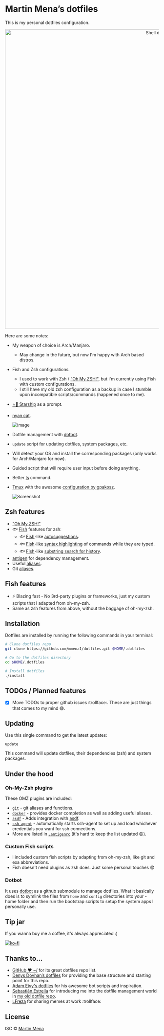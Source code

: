 # Martin Mena’s dotfiles


This is my personal dotfiles configuration.

<p align="center">
  <img alt="Shell demo" src="https://user-images.githubusercontent.com/4404853/211977100-8a39ffda-594c-4460-bd73-da09c7aa1d4e.gif" width="980px">
</p>


Here are some notes:

- My weapon of choice is Arch/Manjaro.
  - May change in the future, but now I'm happy with Arch based distros.
- Fish and Zsh configurations.
  - I used to work with Zsh / ["Oh My ZSH!"](http://ohmyz.sh/), but I'm currently using Fish with custom configurations.
  - I still have my old zsh configuration as a backup in case I stumble upon incompatible scripts/commands (happened once to me).
- [⭐️🚀 Starship](https://starship.rs/) as a prompt.
- [nyan cat](./bin/nyan).

  ![image](https://user-images.githubusercontent.com/4404853/211462357-b33b64a8-075e-458b-8e26-0e6494db993d.png)

- Dotfile management with [dotbot](https://github.com/anishathalye/dotbot).
- `update` script for updating dotfiles, system packages, etc.
- Will detect your OS and install the corresponding packages (only works for Arch/Manjaro for now).
- Guided script that will require user input before doing anything.
- Better [ls](https://the.exa.website/) command.
- [Tmux](https://github.com/tmux/tmux) with the awesome [configuration by gpakosz](https://github.com/gpakosz/.tmux).

  ![Screenshot](https://cloud.githubusercontent.com/assets/553208/19740585/85596a5a-9bbf-11e6-8aa1-7c8d9829c008.gif)

## Zsh features
- ["Oh My ZSH!"](http://ohmyz.sh/)
- 🐟 [Fish](https://fishshell.com/) features for zsh:
  - 🐟 [Fish](https://fishshell.com/docs/current/interactive.html#autosuggestions)-like [autosuggestions](https://github.com/zsh-users/zsh-autosuggestions).
  - 🐟 [Fish](https://fishshell.com/docs/current/interactive.html#syntax-highlighting)-like [syntax highlighting](https://github.com/zsh-users/zsh-syntax-highlighting) of commands while they are typed.
  - 🐟 [Fish](https://fishshell.com/docs/current/interactive.html#searchable-command-history)-like [substring search for history](https://github.com/zsh-users/zsh-history-substring-search).
- [antigen](https://github.com/zsh-users/antigen) for dependency management.
- Useful [aliases](./lib/aliases.zsh).
- Git [aliases](https://github.com/ohmyzsh/ohmyzsh/tree/master/plugins/git).

## Fish features

- :zap: Blazing fast - No 3rd-party plugins or frameworks, just my custom scripts that I adapted from oh-my-zsh.
- Same as zsh features from above, without the baggage of oh-my-zsh.

## Installation

Dotfiles are installed by running the following commands in your terminal:


```sh
# Clone dotfiles repo
git clone https://github.com/mmena1/dotfiles.git $HOME/.dotfiles

# Go to the dotfiles directory
cd $HOME/.dotfiles

# Install dotfiles
./install
```

## TODOs / Planned features

- [x] Move TODOs to proper github issues :trollface:. These are just things that comes to my mind :sweat_smile:.

## Updating

Use this single command to get the latest updates:

```
update
```

This command will update dotfiles, their dependencies (zsh) and system packages.

## Under the hood

### Oh-My-Zsh plugins

These OMZ plugins are included:

- [`git`](https://github.com/robbyrussell/oh-my-zsh/tree/master/plugins/git) - git aliases and functions.
- [`docker`](https://github.com/robbyrussell/oh-my-zsh/tree/master/plugins/docker) - provides docker completion as well as adding useful aliases.
- [`asdf`](https://github.com/robbyrussell/oh-my-zsh/tree/master/plugins/asdf) - Adds integration with [asdf](https://asdf-vm.com/).
- [`ssh-agent`](https://github.com/robbyrussell/oh-my-zsh/tree/master/plugins/ssh-agent) - automatically starts ssh-agent to set up and load whichever credentials you want for ssh connections.
- More are listed in [`.antigenrc`](./home/antigenrc) (it's hard to keep the list updated :weary:).

### Custom Fish scripts

- I included custom fish scripts by adapting from oh-my-zsh, like git and exa abbreviations.
- Fish doesn't need plugins as zsh does. Just some personal touches :sunglasses:

### Dotbot

It uses [dotbot](https://github.com/anishathalye/dotbot) as a github submodule to manage dotfiles.
What it basically does is to symlink the files from `home` and `config` directories
into your `~` home folder and then run the bootstrap scripts to setup the system apps I personally use.

## Tip jar

If you wanna buy me a coffee, it's always appreciated :)

[![ko-fi](https://ko-fi.com/img/githubbutton_sm.svg)](https://ko-fi.com/P5P0HNRJ6)

## Thanks to...

- [GitHub ❤ ~/](https://dotfiles.github.io/) for its great dotfiles repo list.
- [Denys Dovhan’s dotfiles](https://github.com/denysdovhan/dotfiles) for providing the
  base structure and starting point for this repo.
- [Adam Eivy's dotfiles](https://github.com/atomantic/dotfiles) for his awesome bot scripts and inspiration.
- [Sebastián Estrella](https://github.com/sestrella/dotfiles) for introducing me
  into the dotfile management world in [my old dotfile repo](https://github.com/mmena1/dotfiles-old).
- [LFreza](https://github.com/LucasFrezarini) for sharing memes at work :trollface:
## License

ISC © [Martin Mena](https://github.com/mmena1)

